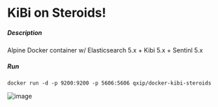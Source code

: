 # KiBi on Steroids!

##### Description
Alpine Docker container w/ Elasticsearch 5.x + Kibi 5.x + Sentinl 5.x

##### Run
```
docker run -d -p 9200:9200 -p 5606:5606 qxip/docker-kibi-steroids
```

![image](https://user-images.githubusercontent.com/1423657/30291894-87e5059c-9734-11e7-957c-314af6c2ece9.png)
